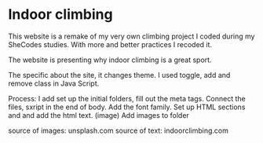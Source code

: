 # Indoor climbing

This website is a remake of my very own climbing project I coded during my SheCodes studies.
With more and better practices I recoded it.

The website is presenting why indoor climbing is a great sport.

The specific about the site, it changes theme. I used toggle, add and remove class in Java Script.

Process:
I add set up the initial folders, fill out the meta tags.
Connect the files, sxript in the end of body.
Add the font family.
Set up HTML sections and and add the html text. (image)
Add images to folder

source of images: unsplash.com
source of text: indoorclimbing.com
